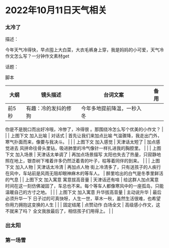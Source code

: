 # 2022年10月11日天气相关

### 太冷了

描述：

今年天气冷得快，早点囤上大白菜，大衣毛裤身上穿，我是妈妈的小可爱，天气冷作文怎么写？一分钟作文素材get

话题：



脚本

| 大纲 | 镜头描述 | 台词文案 | 备用 |
| --- | --- | --- | --- |
| 前5秒 | 有趣：冷的发抖的修狗 | 今年多地提前降温，一秒入冬
你是不是脱口而出好冷哦，冷惨了，冷得很
。那围绕冷怎么写个优美的小作文？ |  |
| 上图下文
加入比喻 | 对话式 | 首先让我们来加点比喻
气温骤降，我走出门外，寒气扑面而来，像要与我决斗。 |  |
| 上图下文
加入感觉 |  天津话太短了 | 加点感觉进去
风拼命往骨头里钻，吸进肺里的冷气像针一样扎进我的胸腔里。 |  |
| 上图下文
加入场景 | 天津话太单调了 | 再加点场景描写
太阳也失去了热量，只寂静地照在地上，银杏树下堆着许多仍然泛着青的叶子，枯等着同伴的到来。 |  |
| 上图下文
加入人物 | 天津话太冷清 | 再加点人物
街上冷清多了，只有送孩子的人疾行在风中，车站前是风雨无阻却眼神麻木的等车人。 | 醉里哈出的白气是冬季里鲜活的气息 |
| 上图下文
加入寓意
寓意拔高音量 | 天津话还有啥 | 给这群人加点寓意
时间在这一刻仿佛凝固了，车总也不来。每个等车人都像寒风中的一座孤岛，只能温暖自己的方寸之地。 |  |
| 上图下文
加入寓意
升华拔高音量 | 主动说升华 | 最后必须升华一下
日子过的可真快呀，人生一世，草木一秋，虽然生活很难，也希望你用力拥抱这变换的人生 |  |
| 固定结尾 | 点赞动作
白场全文 | 高级感小作文，这不就来了吗？
全文我放最后了，相信孩子们用得上。 |  |

### 出太阳

### 第一场雪